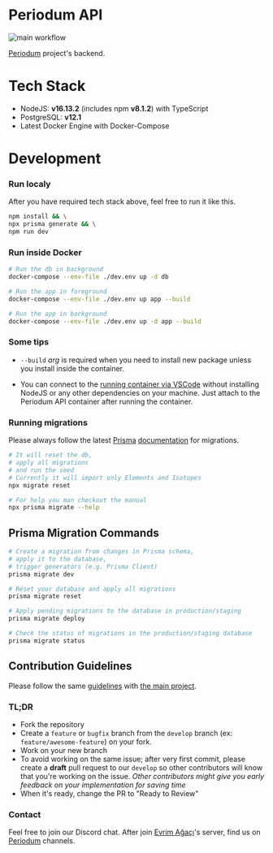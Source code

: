 # Periodum API

![main workflow](https://github.com/evrimagaci/periodum-api/actions/workflows/main.yml/badge.svg)

[Periodum](https://github.com/evrimagaci/periodum) project's backend.

# Tech Stack

- NodeJS: **v16.13.2** (includes npm **v8.1.2**) with TypeScript
- PostgreSQL: **v12.1**
- Latest Docker Engine with Docker-Compose

# Development

### Run localy

After you have required tech stack above, feel free to run it like this.

```bash
npm install && \
npx prisma generate && \
npm run dev
```

### Run inside Docker

```bash
# Run the db in background
docker-compose --env-file ./dev.env up -d db

# Run the app in foreground
docker-compose --env-file ./dev.env up app --build

# Run the app in background
docker-compose --env-file ./dev.env up -d app --build
```

### Some tips

- `--build` _arg_ is required when you need to install new package unless you install inside the container.

- You can connect to the [running container via VSCode](https://code.visualstudio.com/docs/remote/containers) without installing NodeJS or any other dependencies on your machine. Just attach to the Periodum API container after running the container.

### Running migrations

Please always follow the latest [Prisma](https://prisma.io) [documentation](https://www.prisma.io/docs/) for migrations.

```bash
# It will reset the db,
# apply all migrations
# and run the seed
# Currently it will import only Elements and Isotopes
npx migrate reset

# For help you man checkout the manual
npx prisma migrate --help
```

## Prisma Migration Commands

```bash
# Create a migration from changes in Prisma schema,
# apply it to the database,
# trigger generators (e.g. Prisma Client)
prisma migrate dev

# Reset your database and apply all migrations
prisma migrate reset

# Apply pending migrations to the database in production/staging
prisma migrate deploy

# Check the status of migrations in the production/staging database
prisma migrate status
```

## Contribution Guidelines

Please follow the same [guidelines](https://github.com/evrimagaci/periodum/blob/main/CONTRIBUTING.md) with [the main project](https://github.com/evrimagaci/periodum/).

### TL;DR

- Fork the repository
- Create a `feature` or `bugfix` branch from the `develop` branch (ex: `feature/awesome-feature`) on your fork.
- Work on your new branch
- To avoid working on the same issue; after very first commit, please create a **draft** pull request to our `develop` so other contributors will know that you're working on the issue. _Other contributors might give you early feedback on your implementation for saving time_
- When it's ready, change the PR to "Ready to Review"

### Contact
Feel free to join our Discord chat. After join [Evrim Ağaçı](https://discord.com/invite/evrimagaci)'s server, find us on [Periodum](https://discord.com/channels/490265973178499102/963708301051330630) channels. 
